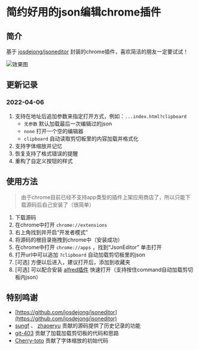 # 简约好用的json编辑chrome插件

## 简介

基于 [josdejong/jsoneditor](https://github.com/josdejong/jsoneditor) 封装的chrome插件，喜欢简洁的朋友一定要试试！

![效果图](https://raw.githubusercontent.com/sunzsh/chromeapp-jsonedit/506bbb4c14878fe97a3e80d400a6231cf2f78f90/screenshot.png)

## 更新记录
### 2022-04-06
1. 支持在地址后追加参数来指定打开方式，例如：`...index.html?clipboard`
    * `无参数` 默认加载最后一次编辑过的json
    * `none` 打开一个空的编辑器
    * `clipboard` 自动读取剪切板里的内容加载并格式化
2. 支持字体缩放并记忆
3. 恢复支持了格式错误的提醒
4. 重构了自定义按钮的样式

## 使用方法
> 由于chrome目前已经不支持app类型的插件上架应用商店了，所以只能下载源码后自己安装了（很简单）

1. 下载源码
2. 在chrome中打开 `chrome://extensions`
3. 右上角找到并开启“开发者模式”
4. 将源码的根目录拖拽到chrome中（安装成功）
5. 在chrome中打开 `chrome://apps` ，找到“JsonEditor” 单击打开
6. 打开url中可以追加 `?clipboard` 自动加载剪切板里的json
7. \[可选\] 方便以后进入，建议打开后，添加到收藏夹
8. \[可选\] 可以配合安装 [alfred插件](https://github.com/sunzsh/favoritesWorkflow4Alfred/blob/main/jsonEditor.alfredworkflow) 快速打开（支持按住command自动加载剪切板内json）

## 特别鸣谢
* [https://github.com/josdejong/jsoneditor](https://github.com/josdejong/jsoneditor) 
* [sungf](https://github.com/sungf) 、 [zhaoeryu](https://github.com/zhaoeryu)  贡献的源码提供了历史记录的功能
* [git-403](https://github.com/git-403) 贡献了加载加载剪切板的代码和思路
* [Cherry-toto](https://github.com/Cherry-toto) 贡献了字体缩放的初始代码
